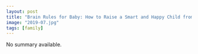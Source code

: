 ```yaml
---
layout: post
title: "Brain Rules for Baby: How to Raise a Smart and Happy Child from Zero to Five"
image: "2019-07.jpg"
tags: [family]
---
```


No summary available.